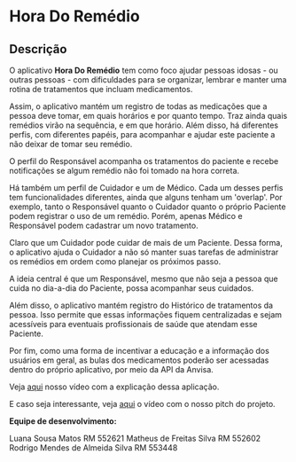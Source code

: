 # Hora Do Remédio

## Descrição

O aplicativo **Hora Do Remédio** tem como foco ajudar pessoas idosas - ou outras pessoas - com dificuldades para se organizar, lembrar e manter uma rotina de tratamentos que incluam medicamentos. 

Assim, o aplicativo mantém um registro de todas as medicações que a pessoa deve tomar, em quais horários e por quanto tempo. Traz ainda quais remédios virão na sequência, e em que horário. Além disso, há diferentes perfis, com diferentes papéis, para acompanhar e ajudar este paciente a não deixar de tomar seu remédio. 

O perfil do Responsável acompanha os tratamentos do paciente e recebe notificações se algum remédio não foi tomado na hora correta.  

Há também um perfil de Cuidador e um de Médico. Cada um desses perfis tem funcionalidades diferentes, ainda que alguns tenham um 'overlap'. Por exemplo, tanto o Responsável quanto o Cuidador quanto o próprio Paciente podem registrar o uso de um remédio. Porém, apenas Médico e Responsável podem cadastrar um novo tratamento.

Claro que um Cuidador pode cuidar de mais de um Paciente. Dessa forma, o aplicativo ajuda o Cuidador a não só manter suas tarefas de administrar os remédios em ordem como planejar os próximos passo. 

A ideia central é que um Responsável, mesmo que não seja a pessoa que cuida no dia-a-dia do Paciente, possa acompanhar seus cuidados.

Além disso, o aplicativo mantém registro do Histórico de tratamentos da pessoa. Isso permite que essas informações fiquem centralizadas e sejam acessíveis para eventuais profissionais de saúde que atendam esse Paciente.

Por fim, como uma forma de incentivar a educação e a informação dos usuários em geral, as bulas dos medicamentos poderão ser acessadas dentro do próprio aplicativo, por meio da API da Anvisa. 

Veja [aqui](https://www.youtube.com/watch?v=hQ_MBanvY0g) nosso vídeo com a explicação dessa aplicação. 

E caso seja interessante, veja [aqui](https://www.youtube.com/watch?v=mwM9VgYXdVw) o vídeo com o nosso pitch do projeto. 

**Equipe de desenvolvimento:** 

Luana Sousa Matos RM 552621
Matheus de Freitas Silva RM 552602
Rodrigo Mendes de Almeida Silva RM 553448
